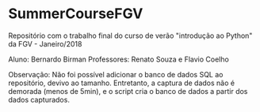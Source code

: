 # SummerCourseFGV


Repositório com o trabalho final do curso de verão "introdução ao Python" da FGV - Janeiro/2018

Aluno: Bernardo Birman
Professores: Renato Souza e Flavio Coelho

Observação: Não foi possível adicionar o banco de dados SQL ao repositório, devivo ao tamanho. Entretanto, a captura de dados não é demorada (menos de 5min), e o script cria o banco de dados a partir dos dados capturados.

